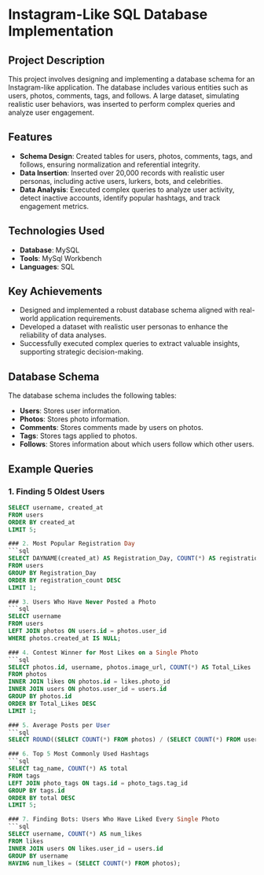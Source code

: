 # Instagram-Like SQL Database Implementation

## Project Description
This project involves designing and implementing a database schema for an Instagram-like application. The database includes various entities such as users, photos, comments, tags, and follows. A large dataset, simulating realistic user behaviors, was inserted to perform complex queries and analyze user engagement.

## Features
- **Schema Design**: Created tables for users, photos, comments, tags, and follows, ensuring normalization and referential integrity.
- **Data Insertion**: Inserted over 20,000 records with realistic user personas, including active users, lurkers, bots, and celebrities.
- **Data Analysis**: Executed complex queries to analyze user activity, detect inactive accounts, identify popular hashtags, and track engagement metrics.

## Technologies Used
- **Database**: MySQL
- **Tools**: MySql Workbench
- **Languages**: SQL

## Key Achievements
- Designed and implemented a robust database schema aligned with real-world application requirements.
- Developed a dataset with realistic user personas to enhance the reliability of data analyses.
- Successfully executed complex queries to extract valuable insights, supporting strategic decision-making.

## Database Schema
The database schema includes the following tables:
- **Users**: Stores user information.
- **Photos**: Stores photo information.
- **Comments**: Stores comments made by users on photos.
- **Tags**: Stores tags applied to photos.
- **Follows**: Stores information about which users follow which other users.

## Example Queries
### 1. Finding 5 Oldest Users
```sql
SELECT username, created_at 
FROM users 
ORDER BY created_at 
LIMIT 5;

### 2. Most Popular Registration Day
```sql
SELECT DAYNAME(created_at) AS Registration_Day, COUNT(*) AS registration_count 
FROM users 
GROUP BY Registration_Day 
ORDER BY registration_count DESC 
LIMIT 1;

### 3. Users Who Have Never Posted a Photo
```sql
SELECT username 
FROM users 
LEFT JOIN photos ON users.id = photos.user_id 
WHERE photos.created_at IS NULL;

### 4. Contest Winner for Most Likes on a Single Photo
```sql
SELECT photos.id, username, photos.image_url, COUNT(*) AS Total_Likes 
FROM photos 
INNER JOIN likes ON photos.id = likes.photo_id 
INNER JOIN users ON photos.user_id = users.id 
GROUP BY photos.id 
ORDER BY Total_Likes DESC 
LIMIT 1;

### 5. Average Posts per User
```sql
SELECT ROUND((SELECT COUNT(*) FROM photos) / (SELECT COUNT(*) FROM users), 2) AS avg;

### 6. Top 5 Most Commonly Used Hashtags
```sql
SELECT tag_name, COUNT(*) AS total 
FROM tags 
LEFT JOIN photo_tags ON tags.id = photo_tags.tag_id 
GROUP BY tags.id 
ORDER BY total DESC 
LIMIT 5;

### 7. Finding Bots: Users Who Have Liked Every Single Photo
```sql
SELECT username, COUNT(*) AS num_likes 
FROM likes 
INNER JOIN users ON likes.user_id = users.id 
GROUP BY username 
HAVING num_likes = (SELECT COUNT(*) FROM photos);


